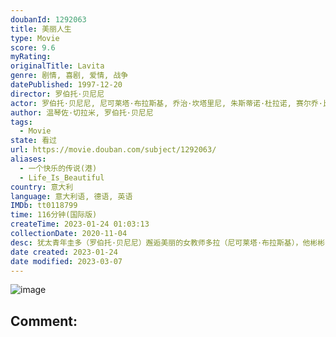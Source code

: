```yaml
---
doubanId: 1292063
title: 美丽人生
type: Movie
score: 9.6
myRating: 
originalTitle: Lavita
genre: 剧情, 喜剧, 爱情, 战争
datePublished: 1997-12-20
director: 罗伯托·贝尼尼
actor: 罗伯托·贝尼尼, 尼可莱塔·布拉斯基, 乔治·坎塔里尼, 朱斯蒂诺·杜拉诺, 赛尔乔·比尼·布斯特里克, 玛丽萨·帕雷德斯, 霍斯特·布赫霍尔茨, 利迪娅·阿方西, 朱利亚娜·洛约迪切, 亚美利哥·丰塔尼, 彼得·德·席尔瓦, 弗朗西斯·古佐, 拉法埃拉·莱博罗尼, 克劳迪奥·阿方西, 吉尔·巴罗尼, 马西莫·比安奇, 恩尼奥·孔萨尔维, 吉安卡尔洛·科森蒂诺, 阿伦·克雷格, 汉尼斯·赫尔曼, 弗兰科·梅斯科利尼, 安东尼奥·普雷斯特, 吉娜·诺维勒, 理查德·塞梅尔, 安德烈提多娜, 迪尔克·范登贝格, 奥梅罗·安东努蒂, 沈晓谦, 张欣
author: 温琴佐·切拉米, 罗伯托·贝尼尼
tags:
  - Movie
state: 看过
url: https://movie.douban.com/subject/1292063/
aliases:
  - 一个快乐的传说(港)
  - Life_Is_Beautiful
country: 意大利
language: 意大利语, 德语, 英语
IMDb: tt0118799
time: 116分钟(国际版)
createTime: 2023-01-24 01:03:13
collectionDate: 2020-11-04
desc: 犹太青年圭多（罗伯托·贝尼尼）邂逅美丽的女教师多拉（尼可莱塔·布拉斯基），他彬彬有礼的向多拉鞠躬：“早安！公主！”。历经诸多令人啼笑皆非的周折后，天遂人愿，两人幸福美满的生活在一起。然而好景不长，法...
date created: 2023-01-24
date modified: 2023-03-07
---
```


![image](p2578474613.jpg)

Comment:
---
